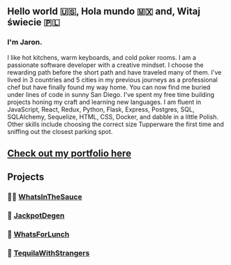 ## Hello world 🇺🇸, Hola mundo 🇲🇽 and, Witaj świecie 🇵🇱

### I'm Jaron.

I like hot kitchens, warm keyboards, and cold poker rooms.  I am a passionate software developer with a creative mindset.  I choose the rewarding path before the short path and have traveled many of them.  I've lived in 3 countries and 5 cities in my previous journeys as a professional chef but have finally found my way home. You can now find me buried under lines of code in sunny San Diego.  I've spent my free time building projects honing my craft and learning new languages.  I am fluent in JavaScript, React, Redux, Python, Flask, Express, Postgres, SQL, SQLAlchemy, Sequelize, HTML, CSS, Docker, and dabble in a little Polish. Other skills include choosing the correct size Tupperware the first time and sniffing out the closest parking spot.

## [Check out my portfolio here](jarondegen.com)

## Projects
### 👨‍🍳 [WhatsInTheSauce](http://whatsinthesauce.herokuapp.com)
### 🎲 [JackpotDegen](http://jackpotdegen.com)
### 🍔 [WhatsForLunch](http://aawhatsforlunch.herokuapp.com)
### 🥃 [TequilaWithStrangers](http://tequilawithstrangers.herokuapp.com/)

